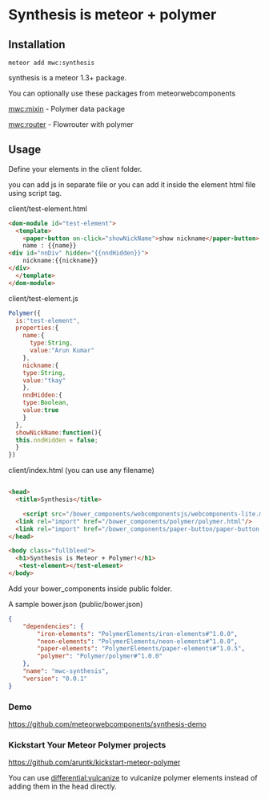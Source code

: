 # Synthesis is meteor + polymer

## Installation

`meteor add mwc:synthesis`

synthesis is a meteor 1.3+ package.

You can optionally use these packages from meteorwebcomponents

[mwc:mixin](https://github.com/meteorwebcomponents/mixin) -  Polymer data package

[mwc:router](https://github.com/meteorwebcomponents/router) - Flowrouter with polymer

## Usage

Define your elements in the client folder.

you can add js in separate file or you can add it inside the element html file using script tag.

client/test-element.html


```html
<dom-module id="test-element">
  <template>
    <paper-button on-click="showNickName">show nickname</paper-button>
    name : {{name}}
<div id="nnDiv" hidden="{{nndHidden}}">
    nickname:{{nickname}}
</div>
  </template>
</dom-module>
```
client/test-element.js

```js
Polymer({
  is:"test-element",
  properties:{
    name:{
      type:String,
      value:"Arun Kumar"
    },
    nickname:{
    type:String,
    value:"tkay"
    },
    nndHidden:{
    type:Boolean,
    value:true
    }
  },
  showNickName:function(){
  this.nndHidden = false;
  }
})

```

client/index.html (you can use any filename)

```html

<head>
  <title>Synthesis</title>

    <script src="/bower_components/webcomponentsjs/webcomponents-lite.min.js"></script>
  <link rel="import" href="/bower_components/polymer/polymer.html"/>
  <link rel="import" href="/bower_components/paper-button/paper-button.html"/>
</head>

<body class="fullbleed">
  <h1>Synthesis is Meteor + Polymer!</h1>
   <test-element></test-element>
</body>


```

Add your bower_components inside public folder.

A sample bower.json (public/bower.json)

```json
{
    "dependencies": {
        "iron-elements": "PolymerElements/iron-elements#^1.0.0",
        "neon-elements": "PolymerElements/neon-elements#^1.0.0",
        "paper-elements": "PolymerElements/paper-elements#^1.0.5",
        "polymer": "Polymer/polymer#^1.0.0"
    },
    "name": "mwc-synthesis",
    "version": "0.0.1"
}

```

### Demo

https://github.com/meteorwebcomponents/synthesis-demo

### Kickstart Your Meteor Polymer projects

https://github.com/aruntk/kickstart-meteor-polymer

You can use [differential:vulcanize](https://atmospherejs.com/differential/vulcanize) to vulcanize polymer elements instead of adding them in the head directly.
